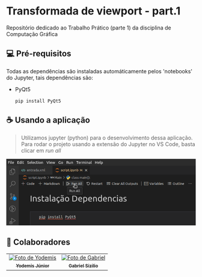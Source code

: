# Transformada de viewport - part.1
Repositório dedicado ao Trabalho Prático (parte 1) da disciplina de Computação Gráfica

## 💻 Pré-requisitos
Todas as dependências são instaladas automáticamente pelos 'notebooks' do Jupyter, tais dependências são:

- PyQt5
  ```
  pip install PyQt5
  ```

## ☕ Usando a aplicação
> Utilizamos jupyter (python) para o desenvolvimento dessa aplicação. Para rodar o projeto usando a extensão do Jupyter no VS Code, basta clicar em *run all*

<img src="./assets//instruction.png" width="600" title="Instruction">


## 🤝 Colaboradores

<table>
  <tr>
    <td align="center">
      <a href="https://github.com/yodemisj" title="Yodemis Junior">
        <img src="https://github.com/yodemisj.png" width="100px;" alt="Foto de Yodemis"/><br>
        <sub>
          <b>Yodemis Júnior</b>
        </sub>
      </a>
    </td>
    <td align="center">
      <a href="https://github.com/gabrielsizilio" title="Gabriel Sizilio">
        <img src="https://github.com/gabrielsizilio.png" width="100px;" alt="Foto de Gabriel"/><br>
        <sub>
          <b>Gabriel Sizilio</b>
        </sub>
      </a>
    </td>
  </tr>
</table>
